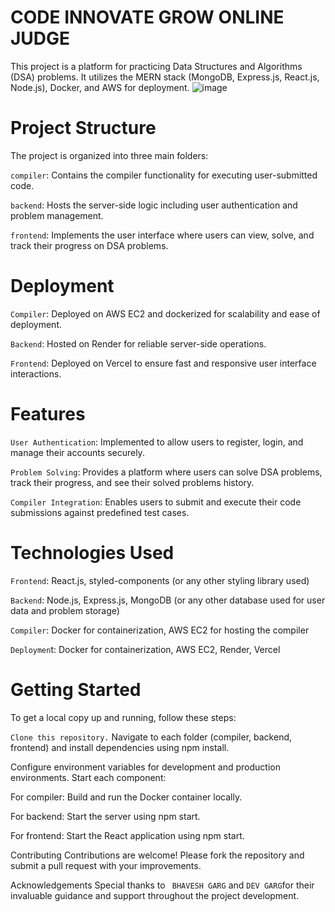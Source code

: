 # CODE INNOVATE GROW ONLINE JUDGE      
This project is a platform for practicing Data Structures and Algorithms (DSA) problems. It utilizes the MERN stack (MongoDB, Express.js, React.js, Node.js), Docker, and AWS for deployment.
![image](https://github.com/user-attachments/assets/b6fdddea-82e5-4c59-a12c-86560778e1b5)



# Project Structure
The project is organized into three main folders:

`compiler`: Contains the compiler functionality for executing user-submitted code.

`backend`: Hosts the server-side logic including user authentication and problem management.

`frontend`: Implements the user interface where users can view, solve, and track their progress on DSA problems.

# Deployment

`Compiler`: Deployed on AWS EC2 and dockerized for scalability and ease of deployment.

`Backend`: Hosted on Render for reliable server-side operations.

`Frontend`: Deployed on Vercel to ensure fast and responsive user interface interactions.

# Features
`User Authentication`: Implemented to allow users to register, login, and manage their accounts securely.

`Problem Solving`: Provides a platform where users can solve DSA problems, track their progress, and see their solved problems history.

`Compiler Integration`: Enables users to submit and execute their code submissions against predefined test cases.

# Technologies Used
`Frontend`: React.js, styled-components (or any other styling library used)

`Backend`: Node.js, Express.js, MongoDB (or any other database used for user data and problem storage)

`Compiler`: Docker for containerization, AWS EC2 for hosting the compiler

`Deploymen`t: Docker for containerization, AWS EC2, Render, Vercel

# Getting Started

To get a local copy up and running, follow these steps:

`Clone this repository.`
Navigate to each folder (compiler, backend, frontend) and install dependencies using npm install.

Configure environment variables for development and production environments.
Start each component:

For compiler: Build and run the Docker container locally.

For backend: Start the server using npm start.

For frontend: Start the React application using npm start.

Contributing
Contributions are welcome! Please fork the repository and submit a pull request with your improvements.

Acknowledgements
Special thanks to ` BHAVESH GARG` and `DEV GARG`for their invaluable guidance and support throughout the project development.
